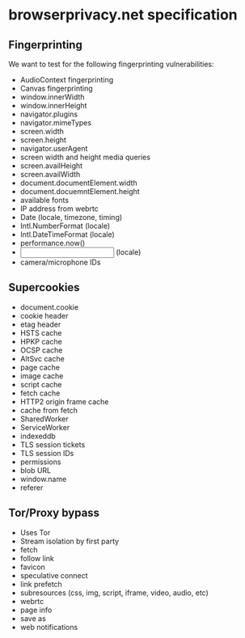 # browserprivacy.net specification

## Fingerprinting
We want to test for the following fingerprinting vulnerabilities:
* AudioContext fingerprinting
* Canvas fingerprinting
* window.innerWidth
* window.innerHeight
* navigator.plugins
* navigator.mimeTypes
* screen.width
* screen.height
* navigator.userAgent
* screen width and height media queries
* screen.availHeight
* screen.availWidth
* document.documentElement.width
* document.docuemntElement.height
* available fonts
* IP address from webrtc
* Date (locale, timezone, timing)
* Intl.NumberFormat (locale)
* Intl.DateTimeFormat (locale)
* performance.now()
* <input type="datetime"> (locale)
* camera/microphone IDs

## Supercookies
* document.cookie
* cookie header
* etag header
* HSTS cache
* HPKP cache
* OCSP cache
* AltSvc cache
* page cache
* image cache
* script cache
* fetch cache
* HTTP2 origin frame cache
* cache from fetch
* SharedWorker
* ServiceWorker
* indexeddb
* TLS session tickets
* TLS session IDs
* permissions
* blob URL
* window.name
* referer

## Tor/Proxy bypass
* Uses Tor
* Stream isolation by first party
* fetch
* follow link
* favicon
* speculative connect
* link prefetch
* subresources (css, img, script, iframe, video, audio, etc)
* webrtc
* page info
* save as
* web notifications

